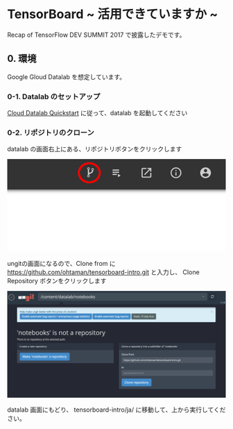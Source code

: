 # TensorBoard ~ 活用できていますか ~

Recap of TensorFlow DEV SUMMIT 2017 で披露したデモです。

## 0. 環境

Google Gloud Datalab を想定しています。

### 0-1. Datalab のセットアップ

[Cloud Datalab Quickstart](https://cloud.google.com/datalab/docs/quickstarts) に従って、datalab を起動してください

### 0-2. リポジトリのクローン

datalab の画面右上にある、リポジトリボタンをクリックします

![git](img/git.png)

ungitの画面になるので、Clone from に https://github.com/ohtaman/tensorboard-intro.git と入力し、 Clone Repository ボタンをクリックします

![ungit](img/ungit.png)

datalab 画面にもどり、 tensorboard-intro/ja/ に移動して、上から実行してください。
